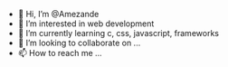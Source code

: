 - 👋 Hi, I’m @Amezande
- 👀 I’m interested in web development
- 🌱 I’m currently learning c, css, javascript, frameworks
- 💞️ I’m looking to collaborate on ...
- 📫 How to reach me ...

<!---
Amezande/Amezande is a ✨ special ✨ repository because its `README.md` (this file) appears on your GitHub profile.
You can click the Preview link to take a look at your changes.
--->

